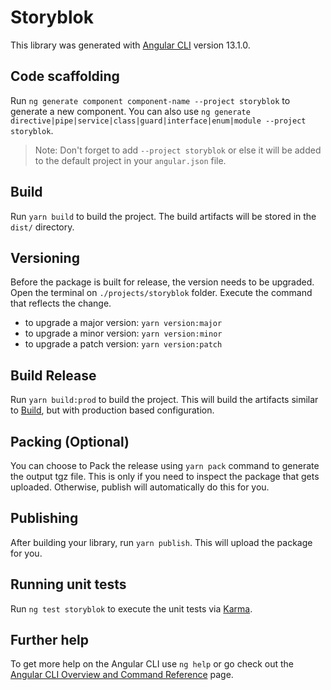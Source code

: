 # Storyblok

This library was generated with [Angular CLI](https://github.com/angular/angular-cli) version 13.1.0.

## Code scaffolding

Run `ng generate component component-name --project storyblok` to generate a new component. You can also use `ng generate directive|pipe|service|class|guard|interface|enum|module --project storyblok`.

> Note: Don't forget to add `--project storyblok` or else it will be added to the default project in your `angular.json` file.

## Build

Run `yarn build` to build the project. The build artifacts will be stored in the `dist/` directory.

## Versioning

Before the package is built for release, the version needs to be upgraded. Open the terminal on `./projects/storyblok` folder. Execute the command that reflects the change.

-   to upgrade a major version: `yarn version:major`
-   to upgrade a minor version: `yarn version:minor`
-   to upgrade a patch version: `yarn version:patch`

## Build Release

Run `yarn build:prod` to build the project. This will build the artifacts similar to [Build](#Build), but with production based configuration.

## Packing (Optional)

You can choose to Pack the release using `yarn pack` command to generate the output tgz file.
This is only if you need to inspect the package that gets uploaded.
Otherwise, publish will automatically do this for you.

## Publishing

After building your library, run `yarn publish`. This will upload the package for you.

## Running unit tests

Run `ng test storyblok` to execute the unit tests via [Karma](https://karma-runner.github.io).

## Further help

To get more help on the Angular CLI use `ng help` or go check out the [Angular CLI Overview and Command Reference](https://angular.io/cli) page.
